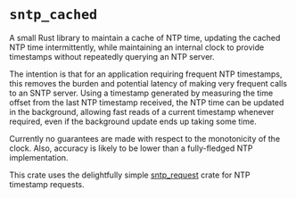 # `sntp_cached`

A small Rust library to maintain a cache of NTP time, updating the cached NTP
time intermittently, while maintaining an internal clock to provide timestamps
without repeatedly querying an NTP server.

The intention is that for an application requiring frequent NTP timestamps,
this removes the burden and potential latency of making very frequent calls to
an SNTP server. Using a timestamp generated by measuring the time offset from
the last NTP timestamp received, the NTP time can be updated in the background,
allowing fast reads of a current timestamp whenever required, even if the
background update ends up taking some time.

Currently no guarantees are made with respect to the monotonicity of the clock.
Also, accuracy is likely to be lower than a fully-fledged NTP implementation.

This crate uses the delightfully simple
[sntp_request](https://github.com/risoflora/sntp_request) crate for NTP
timestamp requests.

